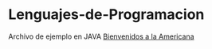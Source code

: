 # Lenguajes-de-Programacion

Archivo de ejemplo en JAVA
[Bienvenidos a la Americana](https://americana.edu.co/portal/)
